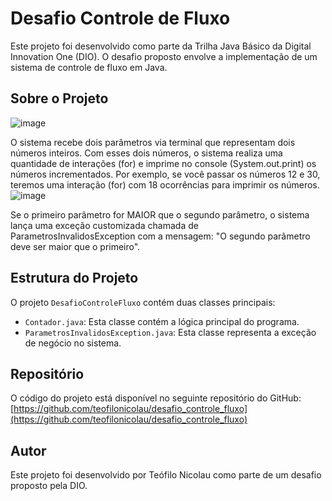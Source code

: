 


# Desafio Controle de Fluxo

Este projeto foi desenvolvido como parte da Trilha Java Básico da Digital Innovation One (DIO). O desafio proposto envolve a implementação de um sistema de controle de fluxo em Java.

## Sobre o Projeto
![image](https://github.com/teofilonicolau/desafio_controle_fluxo/assets/97030160/2bc1625a-8d0a-40a5-8a38-56b8639ac49d)

O sistema recebe dois parâmetros via terminal que representam dois números inteiros. Com esses dois números, o sistema realiza uma quantidade de interações (for) e imprime no console (System.out.print) os números incrementados. Por exemplo, se você passar os números 12 e 30, teremos uma interação (for) com 18 ocorrências para imprimir os números.
![image](https://github.com/teofilonicolau/desafio_controle_fluxo/assets/97030160/68bf3132-6e8c-443e-a97c-7fecd428ff9e)

Se o primeiro parâmetro for MAIOR que o segundo parâmetro, o sistema lança uma exceção customizada chamada de ParametrosInvalidosException com a mensagem: "O segundo parâmetro deve ser maior que o primeiro".

## Estrutura do Projeto

O projeto `DesafioControleFluxo` contém duas classes principais:

- `Contador.java`: Esta classe contém a lógica principal do programa.
- `ParametrosInvalidosException.java`: Esta classe representa a exceção de negócio no sistema.

## Repositório

O código do projeto está disponível no seguinte repositório do GitHub: [https://github.com/teofilonicolau/desafio_controle_fluxo](https://github.com/teofilonicolau/desafio_controle_fluxo)

## Autor

Este projeto foi desenvolvido por Teófilo Nicolau como parte de um desafio proposto pela DIO.
```


